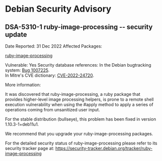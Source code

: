 
Debian Security Advisory
========================


DSA-5310-1 ruby-image-processing -- security update
---------------------------------------------------



Date Reported:
31 Dec 2022
Affected Packages:

[ruby-image-processing](https://packages.debian.org/src:ruby-image-processing)

Vulnerable:
Yes
Security database references:
In the Debian bugtracking system: [Bug 1007225](https://bugs.debian.org/cgi-bin/bugreport.cgi?bug=1007225).  
In Mitre's CVE dictionary: [CVE-2022-24720](https://security-tracker.debian.org/tracker/CVE-2022-24720).  

More information:

It was discovered that ruby-image-processing, a ruby package that
provides higher-level image processing helpers, is prone to a remote
shell execution vulnerability when using the #apply method to apply a
series of operations coming from unsanitized user input.


For the stable distribution (bullseye), this problem has been fixed in
version 1.10.3-1+deb11u1.


We recommend that you upgrade your ruby-image-processing packages.


For the detailed security status of ruby-image-processing please refer
to its security tracker page at:
<https://security-tracker.debian.org/tracker/ruby-image-processing>





